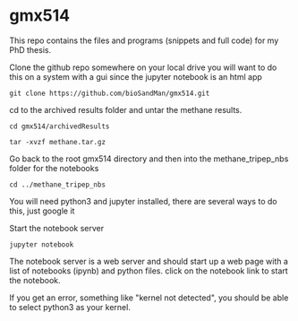 # gmx514
This repo contains the files and programs (snippets and full code) for my PhD thesis. 

Clone the github repo somewhere on your local drive you will want to do this on a system with a gui since the jupyter notebook is an html app

`git clone https://github.com/bioSandMan/gmx514.git`

cd to the archived results folder and untar the methane results. 

`cd gmx514/archivedResults`

`tar -xvzf methane.tar.gz`

Go back to the root gmx514 directory and then into the methane_tripep_nbs folder for the notebooks

`cd ../methane_tripep_nbs`

You will need python3 and jupyter installed, there are several ways to do this, just google it

Start the notebook server

`jupyter notebook`

The notebook server is a web server and should  start up a web page with a list of notebooks (ipynb) and python files. click on the notebook link to start the notebook. 

If you get an error, something like "kernel not detected", you should be able to select python3 as your kernel.